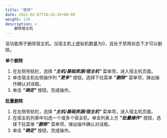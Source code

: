 ```yaml
---
title: "删除"
date: 2022-02-07T18:26:35+08:00
weight: 110
description: >
    删除宿主机
---
```


该功能用于删除宿主机。当宿主机上虚拟机数量为0，且处于禁用状态下才可以删除。

**单个删除**

1. 在左侧导航栏，选择 **_"主机/基础资源/宿主机"_** 菜单项，进入宿主机页面。
2. 单击宿主机右侧操作列 **_"更多"_** 按钮，选择下拉菜单 **_"删除"_** 菜单项，弹出操作确认对话框。
3. 单击 **_"确定"_** 按钮，完成操作。

**批量删除**

1. 在左侧导航栏，选择 **_"主机/基础资源/宿主机"_** 菜单项，进入宿主机页面。
2. 在宿主机列表中勾选一个或多个宿主机，单击列表上方 **_"批量操作"_** 按钮，选择下拉菜单 **_"删除"_** 菜单项，弹出操作确认对话框。
3. 单击 **_"确定"_** 按钮，完成操作。